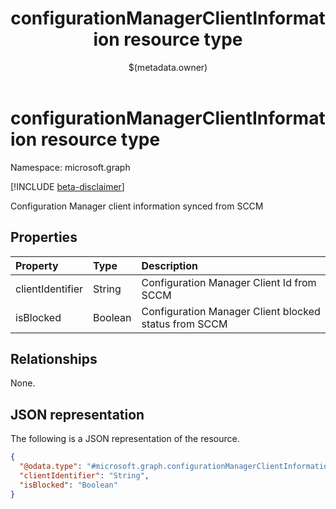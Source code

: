 ﻿---
title: "configurationManagerClientInformation resource type"
description: "Configuration Manager client information synced from SCCM"
localization_priority: Normal
author: "$(metadata.owner)"
ms.prod: ""
doc_type: "resourcePageType"
---

# configurationManagerClientInformation resource type

Namespace: microsoft.graph

[!INCLUDE [beta-disclaimer](../../includes/beta-disclaimer.md)]

Configuration Manager client information synced from SCCM

## Properties

| Property         | Type    | Description                                           |
| :--------------- | :------ | :---------------------------------------------------- |
| clientIdentifier | String  | Configuration Manager Client Id from SCCM             |
| isBlocked        | Boolean | Configuration Manager Client blocked status from SCCM |

## Relationships

None.

## JSON representation

The following is a JSON representation of the resource.

<!-- {
  "blockType": "resource",
  "@odata.type": "microsoft.graph.configurationManagerClientInformation",
}
-->

```json
{
  "@odata.type": "#microsoft.graph.configurationManagerClientInformation",
  "clientIdentifier": "String",
  "isBlocked": "Boolean"
}
```